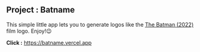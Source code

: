 ## Project : Batname

This simple little app lets you to generate logos like the [The Batman (2022)](https://www.imdb.com/title/tt1877830) film logo. Enjoy!:wink:</br>

**Click :** https://batname.vercel.app
